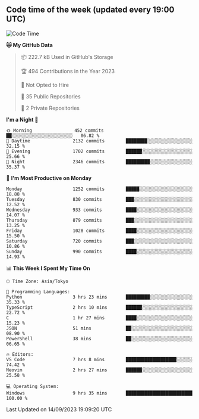 ## Code time of the week (updated every 19:00 UTC)

<!--START_SECTION:waka-->
![Code Time](http://img.shields.io/badge/Code%20Time-2%2C047%20hrs%2041%20mins-blue)

**🐱 My GitHub Data** 

> 📦 222.7 kB Used in GitHub's Storage 
 > 
> 🏆 494 Contributions in the Year 2023
 > 
> 🚫 Not Opted to Hire
 > 
> 📜 35 Public Repositories 
 > 
> 🔑 2 Private Repositories 
 > 
**I'm a Night 🦉** 

```text
🌞 Morning                452 commits         ██░░░░░░░░░░░░░░░░░░░░░░░   06.82 % 
🌆 Daytime                2132 commits        ████████░░░░░░░░░░░░░░░░░   32.15 % 
🌃 Evening                1702 commits        ██████░░░░░░░░░░░░░░░░░░░   25.66 % 
🌙 Night                  2346 commits        █████████░░░░░░░░░░░░░░░░   35.37 % 
```
📅 **I'm Most Productive on Monday** 

```text
Monday                   1252 commits        █████░░░░░░░░░░░░░░░░░░░░   18.88 % 
Tuesday                  830 commits         ███░░░░░░░░░░░░░░░░░░░░░░   12.52 % 
Wednesday                933 commits         ████░░░░░░░░░░░░░░░░░░░░░   14.07 % 
Thursday                 879 commits         ███░░░░░░░░░░░░░░░░░░░░░░   13.25 % 
Friday                   1028 commits        ████░░░░░░░░░░░░░░░░░░░░░   15.50 % 
Saturday                 720 commits         ███░░░░░░░░░░░░░░░░░░░░░░   10.86 % 
Sunday                   990 commits         ████░░░░░░░░░░░░░░░░░░░░░   14.93 % 
```


📊 **This Week I Spent My Time On** 

```text
🕑︎ Time Zone: Asia/Tokyo

💬 Programming Languages: 
Python                   3 hrs 23 mins       █████████░░░░░░░░░░░░░░░░   35.33 % 
TypeScript               2 hrs 10 mins       ██████░░░░░░░░░░░░░░░░░░░   22.72 % 
C                        1 hr 27 mins        ████░░░░░░░░░░░░░░░░░░░░░   15.23 % 
JSON                     51 mins             ██░░░░░░░░░░░░░░░░░░░░░░░   08.90 % 
PowerShell               38 mins             ██░░░░░░░░░░░░░░░░░░░░░░░   06.65 % 

🔥 Editors: 
VS Code                  7 hrs 8 mins        ███████████████████░░░░░░   74.42 % 
Neovim                   2 hrs 27 mins       ██████░░░░░░░░░░░░░░░░░░░   25.58 % 

💻 Operating System: 
Windows                  9 hrs 35 mins       █████████████████████████   100.00 % 
```


 Last Updated on 14/09/2023 19:09:20 UTC
<!--END_SECTION:waka-->